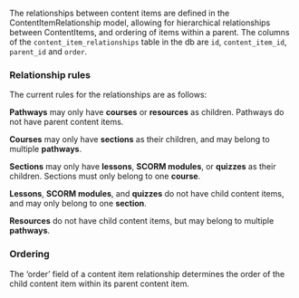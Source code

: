 The relationships between content items are defined in the ContentItemRelationship model, allowing for hierarchical relationships between ContentItems, and ordering of items within a parent. The columns of the `content_item_relationships` table in the db are `id`, `content_item_id`, `parent_id` and `order`.

### Relationship rules

The current rules for the relationships are as follows:

**Pathways** may only have **courses** or **resources** as children. Pathways do not have parent content items.

**Courses** may only have **sections** as their children, and may belong to multiple **pathways**.

**Sections** may only have **lessons**, **SCORM modules**, or **quizzes** as their children. Sections must only belong to one **course**.

**Lessons**, **SCORM modules**, and **quizzes** do not have child content items, and may only belong to one **section**.

**Resources** do not have child content items, but may belong to multiple **pathways**.

### Ordering

The ‘order’ field of a content item relationship determines the order of the child content item within its parent content item.